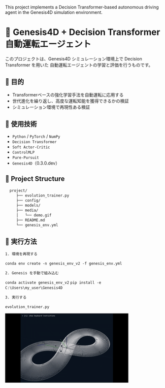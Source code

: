 This project implements a Decision Transformer-based autonomous driving agent in the Genesis4D simulation environment.

# 🚗 Genesis4D + Decision Transformer 自動運転エージェント

このプロジェクトは、Genesis4D シミュレーション環境上で Decision Transformer を用いた
自動運転エージェントの学習と評価を行うものです。


## 📌 目的
- Transformerベースの強化学習手法を自動運転に応用する
- 世代進化を繰り返し、高度な運転知能を獲得できるかの検証
- シミュレーション環境で再現性ある検証

## 🧠 使用技術
- `Python` / `PyTorch` / `NumPy`
- `Decision Transformer`
- `Soft Actor-Critic`
- `ControlMLP`
- `Pure-Pursuit`
- `Genesis4D`（0.3.0.dev）

## 📁 Project Structure
      project/ 
         ├── evolution_trainer.py 
         ├── config/ 
         ├── models/ 
         ├── media/ 
         │   └── demo.gif 
         ├── README.md 
         └── genesis_env.yml

## 🚀 実行方法

`1. 環境を再現する`

`conda env create -n genesis_env_v2 -f genesis_env.yml`

`2. Genesis を手動で組み込む`

`conda activate genesis_env_v2`
`pip install -e C:\Users\my_user\Genesis4D`

`3. 実行する`

`evolution_trainer.py`

![デモ動画](media/demo.gif)


